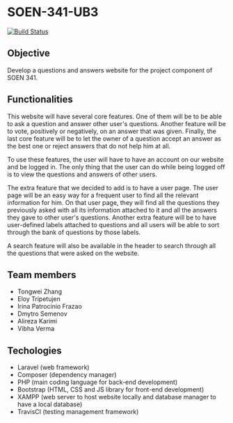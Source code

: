 # SOEN-341-UB3

[![Build Status](https://travis-ci.org/Alex44711/SOEN-341-UB3.svg?branch=master)](https://travis-ci.org/Alex44711/SOEN-341-UB3)

## Objective

Develop a questions and answers website for the project component of SOEN 341.

## Functionalities

This website will have several core features. 
One of them will be to be able to ask a question and answer other user's questions.
Another feature will be to vote, positively or negatively, on an answer that was given.
Finally, the last core feature will be to let the owner of a question accept an answer as
the best one or reject answers that do not help him at all.

To use these features, the user will have to have an account on our website and be logged in.
The only thing that the user can do while being logged off is to view the questions and answers of other users.

The extra feature that we decided to add is to have a user page. The user page will be an easy way for a frequent
user to find all the relevant information for him. On that user page, they will find all the questions they previously 
asked with all its information attached to it and all the answers they gave to other user's questions.
Another extra feature will be to have user-defined labels attached to questions and all users will be able to
sort through the bank of questions by those labels.

A search feature will also be available in the header to search through all the questions that were asked on the website.

## Team members

* Tongwei Zhang
* Eloy Tripetujen
* Irina Patrocinio Frazao
* Dmytro Semenov
* Alireza Karimi
* Vibha Verma

## Techologies

* Laravel (web framework)
* Composer (dependency manager)
* PHP (main coding language for back-end development)
* Bootstrap (HTML, CSS and JS library for front-end development) 
* XAMPP (web server to host website locally and database manager to have a local database)
* TravisCI (testing management framework)

